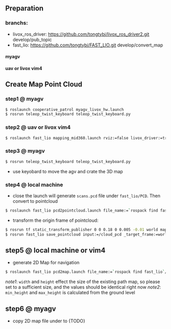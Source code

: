 ## Preparation

### branchs:

- livox_ros_driver: https://github.com/tongtybj/livox_ros_driver2.git develop/pub_topic
- fast_lio: https://github.com/tongtybj/FAST_LIO.git develop/convert_map

#### myagv

####  uav or livox vim4


## Create Map Point Cloud

### step1 @ myagv 

```bash
$ roslaunch cooperative_patrol myagv_livox_hw.launch
$ rosrun teleop_twist_keyboard teleop_twist_keyboard.py
```

### step2 @ uav or livox vim4 

```bash
$ roslaunch fast_lio mapping_mid360.launch rviz:=false livox_driver:=true
```

### step3 @ myagv 

```bash
$ rosrun teleop_twist_keyboard teleop_twist_keyboard.py
```

- use keyobard to move the agv and crate the 3D map


### step4 @ local machine

- close the launch will generate `scans.pcd` file under `fast_lio/PCD`. Then convert to pointcloud
```bash
$ roslaunch fast_lio pcd2pointcloud.launch file_name:=`rospack find fast_lio`/PCD/scans.pcd headless:=false
```

- transform the origin frame of pointcloud:

```bash
$ rosrun tf static_transform_publisher 0 0 0.18 0 0.005 -0.01 world map 1 # correct the origin frame
$ rosrun fast_lio save_pointcloud input:=/cloud_pcd _target_frame:=world # save the pointcloud to .pcd file with the target frame
```

## step5 @ local machine or vim4

- generate 2D Map for navigation

```bash
$ roslaunch fast_lio pcd2map.launch file_name:=`rospack find fast_lio`/PCD/8-326_scans.pcd min_height:=0.05 max_height:=0.5 map_name:=map-name width:=10.0 height:=10.0
```

*note1*: `width` and `height` effect the size of the existing path map, so please set to a sufficient size, and the values should be identical right now
*note2*: `min_height` and `max_height` is calculated from the ground level


## step6 @ myagv

- copy 2D map file under to {TODO}



